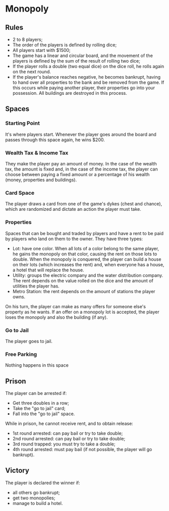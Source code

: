 # Monopoly

## Rules
- 2 to 8 players;
- The order of the players is defined by rolling dice;
- All players start with $1500;
- The game has a linear and circular board, and the movement of the players is defined by the sum of the result of rolling two dice;
- If the player rolls a double (two equal dice) on the dice roll, he rolls again on the next round.
- If the player's balance reaches negative, he becomes bankrupt, having to hand over all properties to the bank and be removed from the game. If this occurs while paying another player, their properties go into your possession. All buildings are destroyed in this process.

## Spaces
### Starting Point
It's where players start. Whenever the player goes around the board and passes through this space again, he wins $200.

### Wealth Tax & Income Tax
They make the player pay an amount of money. In the case of the wealth tax, the amount is fixed and, in the case of the income tax, the player can choose between paying a fixed amount or a percentage of his wealth (money, properties and buildings).

### Card Space
The player draws a card from one of the game's dykes (chest and chance), which are randomized and dictate an action the player must take.

### Properties
Spaces that can be bought and traded by players and have a rent to be paid by players who land on them to the owner. They have three types:
- Lot: have one color. When all lots of a color belong to the same player, he gains the monopoly on that color, causing the rent on those lots to double. When the monopoly is conquered, the player can build a house on their lots (which increases the rent) and, when everyone has a house, a hotel that will replace the house.
- Utility: groups the electric company and the water distribution company. The rent depends on the value rolled on the dice and the amount of utilities the player has.
- Metro Station: the rent depends on the amount of stations the player owns.

On his turn, the player can make as many offers for someone else's property as he wants. If an offer on a monopoly lot is accepted, the player loses the monopoly and also the building (if any).

### Go to Jail
The player goes to jail.

### Free Parking
Nothing happens in this space

## Prison
The player can be arrested if:
- Get three doubles in a row;
- Take the "go to jail" card;
- Fall into the "go to jail" space.

While in prison, he cannot receive rent, and to obtain release:
- 1st round arrested: can pay bail or try to take double;
- 2nd round arrested: can pay bail or try to take double;
- 3rd round trapped: you must try to take a double;
- 4th round arrested: must pay bail (if not possible, the player will go bankrupt).

## Victory
The player is declared the winner if:
- all others go bankrupt;
- get two monopolies;
- manage to build a hotel.
